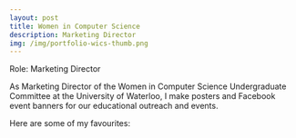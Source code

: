 ```yaml
---
layout: post
title: Women in Computer Science
description: Marketing Director
img: /img/portfolio-wics-thumb.png
---
```


Role: Marketing Director

As Marketing Director of the Women in Computer Science Undergraduate Committee at the University of Waterloo, I make posters and Facebook event banners for our educational outreach and events.

Here are some of my favourites:

<img class="half-width" src="{{ site.baseurl }}/img/portfolio-wics-6.png" alt="" title=""/>
<img class="half-width right" src="{{ site.baseurl }}/img/portfolio-wics-4.jpg" alt="" title=""/>
<img class="full-width" src="{{ site.baseurl }}/img/portfolio-wics-1.png" alt="" title=""/>
<img class="full-width" src="{{ site.baseurl }}/img/portfolio-wics-2.png" alt="" title=""/>
<img class="full-width" src="{{ site.baseurl }}/img/portfolio-wics-3.png" alt="" title=""/>
<img class="full-width" src="{{ site.baseurl }}/img/portfolio-wics-5.png" alt="" title=""/>
<img class="full-width" src="{{ site.baseurl }}/img/portfolio-wics-7.png" alt="" title=""/>



<br/><br/><br/>
